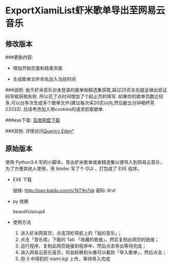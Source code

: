 ﻿ExportXiamiList虾米歌单导出至网易云音乐
=====================

修改版本
-------------
###更新内容:

- 增加开始页面和结束页面

- 生成歌单文件命名加入当前时间

###说明:
		由于虾米音乐对未登录的歌单和精选集获取,超过25页左右就会弹出验证码导致获取失败.
		所以花了点时间增加了个起止页的填写.
		如果你的歌单页数比较多,可以分多次生成多个歌单文件(建议每次采20页以内,然后歇五分钟喝杯茶23333).
		后续考虑加入带cookies的请求抓取歌单.

###exe下载:
[百度网盘下载](http://pan.baidu.com/s/1ntqSZsX)

###其他:
详情访问[Quericy Eden*](http://quericy.me/?p=602)

原始版本
-----------

使用 Python3.4 写的小脚本，导出虾米歌单或者精选集以便导入到网易云音乐，为了方便其他人使用，用 tkinter 写了个 GUI ，打包成了 EXE 程序。

- EXE 下载

  链接: http://pan.baidu.com/s/1kT9n7sb 密码: 8rvl

- py 依赖
  
  beautifulsoup4

- 使用方法

    1. 进入虾米网首页，点击顶栏导航上的「我的音乐」；
    2. 点击「音乐库」下面的 Tab 「收藏的歌曲」，然后复制此网页的链接；
    3. 运行程序，复制此网页链接到程序中，然后点击导出等待完成；
    4. 进入网易云音乐首页，将鼠标移到头像可以看到「导入歌单」，然后点击；
    5. 将 3 中得到的 xiami.kgl 上传，等待导入完成
